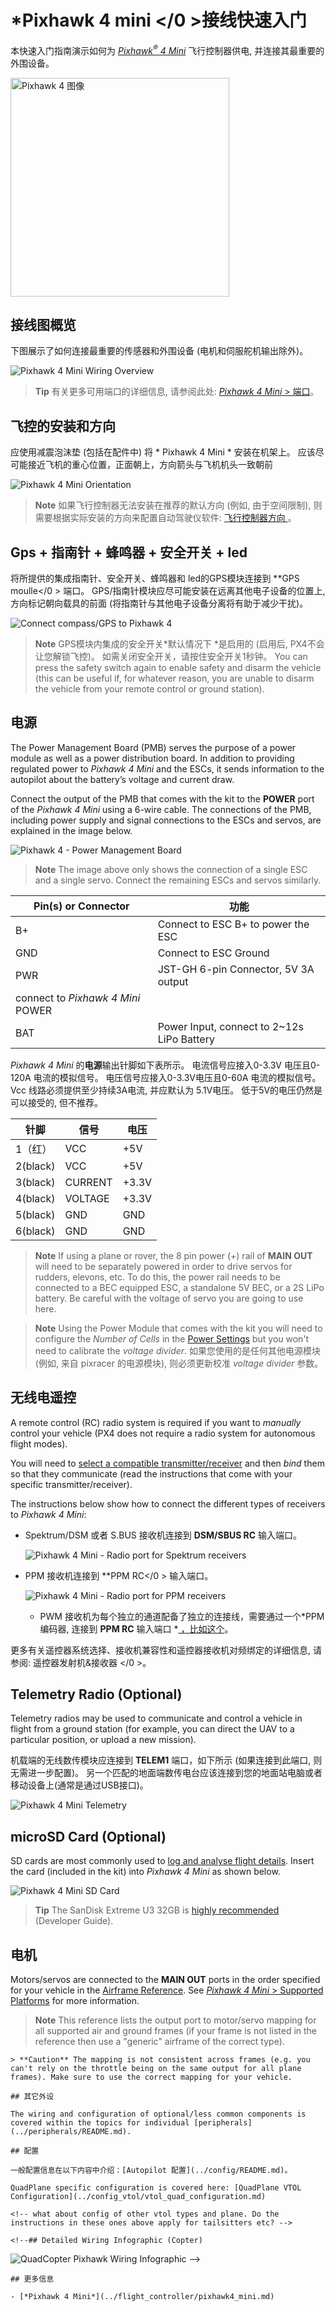 # *Pixhawk 4 mini </0 >接线快速入门</h1> 

本快速入门指南演示如何为 [*Pixhawk<sup>&reg;</sup> 4 Mini*](../flight_controller/pixhawk4_mini.md) 飞行控制器供电, 并连接其最重要的外围设备。

<img src="../../assets/flight_controller/pixhawk4mini/pixhawk4mini_iso_1.png" width="350px" title="Pixhawk 4 图像" />

## 接线图概览

下图展示了如何连接最重要的传感器和外围设备 (电机和伺服舵机输出除外)。

![*Pixhawk 4 Mini* Wiring Overview](../../assets/flight_controller/pixhawk4mini/pixhawk4mini_wiring_overview.png)

> **Tip** 有关更多可用端口的详细信息, 请参阅此处: [*Pixhawk 4 Mini* > 端口](../flight_controller/pixhawk4_mini.md#interfaces)。

## 飞控的安装和方向

应使用减震泡沫垫 (包括在配件中) 将 * Pixhawk 4 Mini * 安装在机架上。 应该尽可能接近飞机的重心位置，正面朝上，方向箭头与飞机机头一致朝前

![*Pixhawk 4 Mini* Orientation](../../assets/flight_controller/pixhawk4mini/pixhawk4mini_orientation.png)

> **Note** 如果飞行控制器无法安装在推荐的默认方向 (例如, 由于空间限制), 则需要根据实际安装的方向来配置自动驾驶仪软件: [飞行控制器方向 ](../config/flight_controller_orientation.md)。

## Gps + 指南针 + 蜂鸣器 + 安全开关 + led

将所提供的集成指南针、安全开关、蜂鸣器和 led的GPS模块连接到 **GPS moulle</0 > 端口。 GPS/指南针模块应尽可能安装在远离其他电子设备的位置上, 方向标记朝向载具的前面 (将指南针与其他电子设备分离将有助于减少干扰)。</p> 

![Connect compass/GPS to Pixhawk 4](../../assets/flight_controller/pixhawk4mini/pixhawk4mini_gps.png)

> **Note** GPS模块内集成的安全开关*默认情况下 *是启用的 (启用后, PX4不会让您解锁飞控)。 如需关闭安全开关，请按住安全开关1秒钟。 You can press the safety switch again to enable safety and disarm the vehicle (this can be useful if, for whatever reason, you are unable to disarm the vehicle from your remote control or ground station).

## 电源

The Power Management Board (PMB) serves the purpose of a power module as well as a power distribution board. In addition to providing regulated power to *Pixhawk 4 Mini* and the ESCs, it sends information to the autopilot about the battery’s voltage and current draw.

Connect the output of the PMB that comes with the kit to the **POWER** port of the *Pixhawk 4 Mini* using a 6-wire cable. The connections of the PMB, including power supply and signal connections to the ESCs and servos, are explained in the image below.

![Pixhawk 4 - Power Management Board](../../assets/flight_controller/pixhawk4mini/pixhawk4mini_power_management.png)

> **Note** The image above only shows the connection of a single ESC and a single servo. Connect the remaining ESCs and servos similarly.

| Pin(s) or Connector | 功能                                                                       |
| ------------------- | ------------------------------------------------------------------------ |
| B+                  | Connect to ESC B+ to power the ESC                                       |
| GND                 | Connect to ESC Ground                                                    |
| PWR                 | JST-GH 6-pin Connector, 5V 3A output  
connect to *Pixhawk 4 Mini* POWER |
| BAT                 | Power Input, connect to 2~12s LiPo Battery                               |

*Pixhawk 4 Mini* 的**电源**输出针脚如下表所示。 电流信号应接入0-3.3V 电压且0-120A 电流的模拟信号。 电压信号应接入0-3.3V电压且0-60A 电流的模拟信号。 Vcc 线路必须提供至少持续3A电流, 并应默认为 5.1V电压。 低于5V的电压仍然是可以接受的, 但不推荐。

| 针脚       | 信号      | 电压    |
| -------- | ------- | ----- |
| 1（红）     | VCC     | +5V   |
| 2(black) | VCC     | +5V   |
| 3(black) | CURRENT | +3.3V |
| 4(black) | VOLTAGE | +3.3V |
| 5(black) | GND     | GND   |
| 6(black) | GND     | GND   |

> **Note** If using a plane or rover, the 8 pin power (+) rail of **MAIN OUT** will need to be separately powered in order to drive servos for rudders, elevons, etc. To do this, the power rail needs to be connected to a BEC equipped ESC, a standalone 5V BEC, or a 2S LiPo battery. Be careful with the voltage of servo you are going to use here.

<!--  -->

<!--In the future, when Pixhawk 4 kit is available, add wiring images/videos for different airframes.-->

> **Note** Using the Power Module that comes with the kit you will need to configure the *Number of Cells* in the [Power Settings](https://docs.qgroundcontrol.com/en/SetupView/Power.html) but you won't need to calibrate the *voltage divider*. 如果您使用的是任何其他电源模块 (例如, 来自 pixracer 的电源模块), 则必须更新校准 *voltage divider* 参数。

## 无线电遥控

A remote control (RC) radio system is required if you want to *manually* control your vehicle (PX4 does not require a radio system for autonomous flight modes).

You will need to [select a compatible transmitter/receiver](../getting_started/rc_transmitter_receiver.md) and then *bind* them so that they communicate (read the instructions that come with your specific transmitter/receiver).

The instructions below show how to connect the different types of receivers to *Pixhawk 4 Mini*:

- Spektrum/DSM 或者 S.BUS 接收机连接到 **DSM/SBUS RC** 输入端口。
    
    ![Pixhawk 4 Mini - Radio port for Spektrum receivers](../../assets/flight_controller/pixhawk4mini/pixhawk4mini_rc_dsmsbus.png)

- PPM 接收机连接到 **PPM RC</0 > 输入端口。</p> 
    
    ![Pixhawk 4 Mini - Radio port for PPM receivers](../../assets/flight_controller/pixhawk4mini/pixhawk4mini_rc_ppm.png)</li> 
    
    - PWM 接收机为每个独立的通道配备了独立的连接线，需要通过一个*PPM编码器, 连接到 **PPM RC** 输入端口 *[ ，比如这个](http://www.getfpv.com/radios/radio-accessories/holybro-ppm-encoder-module.html)。</ul> 
    
    更多有关遥控器系统选择、接收机兼容性和遥控器接收机对频绑定的详细信息, 请参阅: 遥控器发射机&接收器 </0 >。</p> 
    
    ## Telemetry Radio (Optional)
    
    Telemetry radios may be used to communicate and control a vehicle in flight from a ground station (for example, you can direct the UAV to a particular position, or upload a new mission).
    
    机载端的无线数传模块应连接到 **TELEM1** 端口，如下所示 (如果连接到此端口, 则无需进一步配置)。 另一个匹配的地面端数传电台应该连接到您的地面站电脑或者移动设备上(通常是通过USB接口)。
    
    ![Pixhawk 4 Mini Telemetry](../../assets/flight_controller/pixhawk4mini/pixhawk4mini_telemetry.png)
    
    ## microSD Card (Optional)
    
    SD cards are most commonly used to [log and analyse flight details](../getting_started/flight_reporting.md). Insert the card (included in the kit) into *Pixhawk 4 Mini* as shown below.
    
    ![Pixhawk 4 Mini SD Card](../../assets/flight_controller/pixhawk4mini/pixhawk4mini_sdcard.png)
    
    > **Tip** The SanDisk Extreme U3 32GB is [highly recommended](https://dev.px4.io/en/log/logging.html#sd-cards) (Developer Guide).
    
    ## 电机
    
    Motors/servos are connected to the **MAIN OUT** ports in the order specified for your vehicle in the [Airframe Reference](../airframes/airframe_reference.md). See [*Pixhawk 4 Mini* > Supported Platforms](../flight_controller/pixhawk4_mini.md#supportedplatforms) for more information.
    
    > **Note** This reference lists the output port to motor/servo mapping for all supported air and ground frames (if your frame is not listed in the reference then use a "generic" airframe of the correct type).
    
    

<span></span>

    
    > **Caution** The mapping is not consistent across frames (e.g. you can't rely on the throttle being on the same output for all plane frames). Make sure to use the correct mapping for your vehicle.
    
    ## 其它外设
    
    The wiring and configuration of optional/less common components is covered within the topics for individual [peripherals](../peripherals/README.md).
    
    ## 配置
    
    一般配置信息在以下内容中介绍：[Autopilot 配置](../config/README.md)。
    
    QuadPlane specific configuration is covered here: [QuadPlane VTOL Configuration](../config_vtol/vtol_quad_configuration.md)
    
    <!-- what about config of other vtol types and plane. Do the instructions in these ones above apply for tailsitters etc? -->
    
    <!--## Detailed Wiring Infographic (Copter)

![QuadCopter Pixhawk Wiring Infographic](../../images/pixhawk_infographic2.jpg) -->
    
    ## 更多信息
    
    - [*Pixhawk 4 Mini*](../flight_controller/pixhawk4_mini.md)